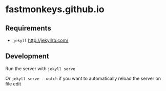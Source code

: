 fastmonkeys.github.io
=====================


Requirements
------------

- `jekyll` http://jekyllrb.com/ 

Development
-----------

Run the server with `jekyll serve`

Or `jekyll serve --watch` if you want to automatically reload the server on file edit
